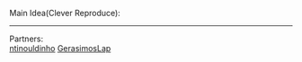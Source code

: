 Main Idea(Clever Reproduce):
<br>

---
Partners:
<br>
<a href="https://github.com/ntinouldinho">ntinouldinho</a>
<a href="https://github.com/GerasimosLap">GerasimosLap</a>
